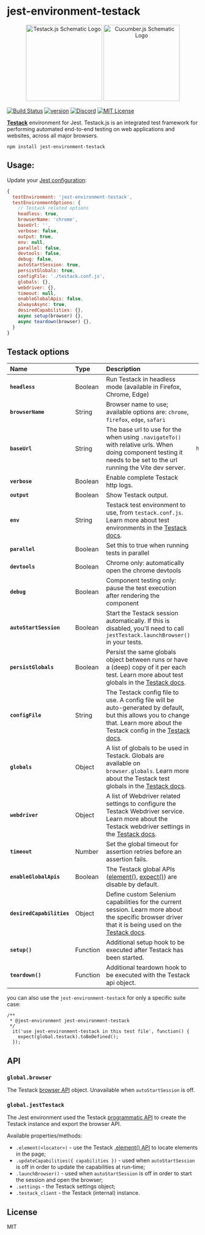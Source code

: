 # jest-environment-testack

<p align=center>
  <img alt="Testack.js Schematic Logo" src=".github/assets/testack-logo.svg" width=200 />
  <img alt="Cucumber.js Schematic Logo" src=".github/assets/jest-logo.png" width=200 />
</p>

[![Build Status][build-badge]][build]
[![version][version-badge]][package]
[![Discord][discord-badge]][discord]
[![MIT License][license-badge]][license]

**[Testack](https://testackjs.org)** environment for Jest. Testack.js is an integrated test framework for performing automated end-to-end testing on web applications and websites, across all major browsers.

```
npm install jest-environment-testack
```

## Usage:
Update your [Jest configuration](https://jestjs.io/docs/configuration):

```js
{
  testEnvironment: 'jest-environment-testack',
  testEnvironmentOptions: {
    // Testack related options
    headless: true,
    browserName: 'chrome',
    baseUrl: '',
    verbose: false,  
    output: true,
    env: null, 
    parallel: false,
    devtools: false,
    debug: false,
    autoStartSession: true,
    persistGlobals: true,
    configFile: './testack.conf.js',
    globals: {}, 
    webdriver: {},
    timeout: null,
    enableGlobalApis: false,
    alwaysAsync: true,
    desiredCapabilities: {},
    async setup(browser) {},
    async teardown(browser) {},
  }
}
```

## Testack options

| Name| Type | Description | Default |
|:--- | :--- | :--- | :---: |
| **`headless`**| Boolean  | Run Testack in headless mode (available in Firefox, Chrome, Edge) | `true` | 
| **`browserName`** | String  | Browser name to use; available options are: `chrome`, `firefox`, `edge`, `safari` | none | 
| **`baseUrl`** | String  | The base url to use for the when using `.navigateTo()` with relative urls. When doing component testing it needs to be set to the url running the Vite dev server. | `http://localhost:3000` | 
| **`verbose`** | Boolean  | Enable complete Testack http logs. | `false` |
| **`output`** | Boolean  | Show Testack output. | `true` |
| **`env`** | String  | Testack test environment to use, from `testack.conf.js`. Learn more about test environments in the [Testack docs](https://v2.testackjs.org/guide/using-testack/concepts.html#defining-test-environments). | none |
| **`parallel`** | Boolean  | Set this to true when running tests in parallel | `false` |
| **`devtools`** | Boolean  | Chrome only: automatically open the chrome devtools | `false` |
| **`debug`** | Boolean  | Component testing only: pause the test execution after rendering the component | `false` |
| **`autoStartSession`** | Boolean  | Start the Testack session automatically. If this is disabled, you'll need to call `jestTestack.launchBrowser()` in your tests. | `true` |
| **`persistGlobals`** | Boolean  | Persist the same globals object between runs or have a (deep) copy of it per each test. Learn more about test globals in the [Testack docs](https://v2.testackjs.org/guide/using-testack/concepts.html#using-test-globals).| `true` |
| **`configFile`** | String  | The Testack config file to use. A config file will be auto-generated by default, but this allows you to change that. Learn more about the Testack config in the [Testack docs](https://v2.testackjs.org/guide/configuration/overview.html). | `./testack.conf.js` |
| **`globals`** | Object  | A list of globals to be used in Testack. Globals are available on `browser.globals`. Learn more about the Testack test globals in the [Testack docs](https://v2.testackjs.org/guide/using-testack/external-globals.html). | none |
| **`webdriver`** | Object  | A list of Webdriver related settings to configure the Testack Webdriver service. Learn more about the Testack webdriver settings in the [Testack docs](https://v2.testackjs.org/guide/configuration/settings.html#webdriver-settings). | none |
| **`timeout`** | Number  | Set the global timeout for assertion retries before an assertion fails.  | `5000` |
| **`enableGlobalApis`** | Boolean  | The Testack global APIs ([element()](https://v2.testackjs.org/api/element/), [expect()](https://v2.testackjs.org/api/expect/)) are disable by default. | `false` |
| **`desiredCapabilities`** | Object  | Define custom Selenium capabilities for the current session. Learn more about the specific browser driver that it is being used on the [Testack docs](https://v2.testackjs.org/guide/browser-drivers-setup/). | none |
| **`setup()`** | Function  | Additional setup hook to be executed after Testack has been started. | none |
| **`teardown()`** | Function  | Additional teardown hook to be executed with the Testack api object. | none |



you can also use the `jest-environment-testack` for only a specific suite case:
```
/**
 * @jest-environment jest-environment-testack
 */
  it('use jest-environment-testack in this test file', function() {
    expect(global.testack).toBeDefined();
  });
```
## API

### `global.browser`

The Testack [browser API](https://v2.testackjs.org/api/#the-browser-object) object. Unavailable when `autoStartSession` is off.


### `global.jestTestack`

The Jest environment used the Testack [programmatic API](https://v2.testackjs.org/api/programmatic/) to create the Testack instance and export the browser API. 

Available properties/methods:
- `.element(<locator>)` - use the Testack [.element() API](https://v2.testackjs.org/api/element/) to locate elements in the page;
- `.updateCapabilities({ capabilities })` - used when `autoStartSession` is off in order to update the capabilities at run-time;
- `.launchBrowser()` - used when `autoStartSession` is off in order to start the session and open the browser;
- `.settings` - the Testack settings object;
- `.testack_client` - the Testack (internal) instance.


## License
MIT

[build-badge]: https://github.com/testackjs/jest-environment-testack/actions/workflows/node.js.yml/badge.svg?branch=main
[build]: https://github.com/testackjs/jest-environment-testack/actions/workflows/node.js.yml
[version-badge]: https://img.shields.io/npm/v/jest-environment-testack.svg?style=flat-square
[package]: https://www.npmjs.com/package/jest-environment-testack
[license-badge]: https://img.shields.io/npm/l/jest-environment-testack.svg?style=flat-square
[license]: https://github.com/testackjs/jest-environment-testack/blob/main/LICENSE
[discord-badge]: https://img.shields.io/discord/618399631038218240.svg?color=7389D8&labelColor=6A7EC2&logo=discord&logoColor=ffffff&style=flat-square
[discord]: https://discord.gg/SN8Da2X

